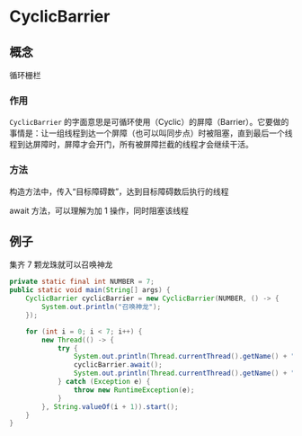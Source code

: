 # CyclicBarrier

## 概念

循环栅栏

### 作用

`CyclicBarrier` 的字面意思是可循环使用（Cyclic）的屏障（Barrier）。它要做的事情是：让一组线程到达一个屏障（也可以叫同步点）时被阻塞，直到最后一个线程到达屏障时，屏障才会开门，所有被屏障拦截的线程才会继续干活。

### 方法

构造方法中，传入“目标障碍数”，达到目标障碍数后执行的线程

await 方法，可以理解为加 1 操作，同时阻塞该线程

## 例子

集齐 7 颗龙珠就可以召唤神龙

```java
private static final int NUMBER = 7;
public static void main(String[] args) {
    CyclicBarrier cyclicBarrier = new CyclicBarrier(NUMBER, () -> {
        System.out.println("召唤神龙");
    });

    for (int i = 0; i < 7; i++) {
        new Thread(() -> {
            try {
                System.out.println(Thread.currentThread().getName() + "星龙珠被收集到了");
                cyclicBarrier.await();
                System.out.println(Thread.currentThread().getName() + "星龙珠被使用完毕");
            } catch (Exception e) {
                throw new RuntimeException(e);
            }
        }, String.valueOf(i + 1)).start();
    }
}
```
